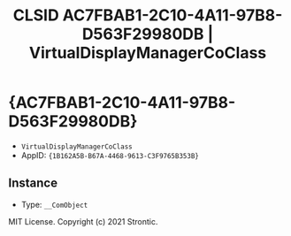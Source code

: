 ﻿---
title: "CLSID AC7FBAB1-2C10-4A11-97B8-D563F29980DB | VirtualDisplayManagerCoClass"
excerpt: What is COM-Object CLSID AC7FBAB1-2C10-4A11-97B8-D563F29980DB?
---

# {AC7FBAB1-2C10-4A11-97B8-D563F29980DB}

* `VirtualDisplayManagerCoClass`
* AppID: `{1B162A5B-B67A-4468-9613-C3F9765B353B}`

## Instance

* Type: `__ComObject`

MIT License. Copyright (c) 2021 Strontic.


